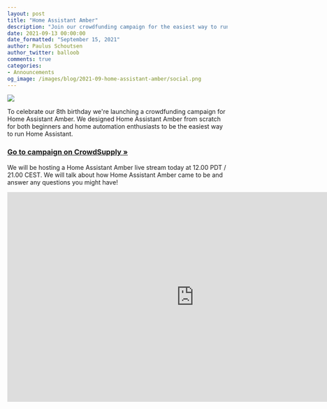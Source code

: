 ```yaml
---
layout: post
title: "Home Assistant Amber"
description: "Join our crowdfunding campaign for the easiest way to run Home Assistant."
date: 2021-09-13 00:00:00
date_formatted: "September 15, 2021"
author: Paulus Schoutsen
author_twitter: balloob
comments: true
categories:
- Announcements
og_image: /images/blog/2021-09-home-assistant-amber/social.png
---
```


<a href="https://www.crowdsupply.com/nabu-casa/home-assistant-amber"><img src='/images/blog/2021-09-home-assistant-amber/overview.png'></a>

To celebrate our 8th birthday we're launching a crowdfunding campaign for Home Assistant Amber. We designed Home Assistant Amber from scratch for both beginners and home automation enthusiasts
to be the easiest way to run Home Assistant.

<!-- markdownlint-disable-next-line MD002 -->
### [Go to campaign on CrowdSupply &raquo;](https://www.crowdsupply.com/nabu-casa/home-assistant-amber)

We will be hosting a Home Assistant Amber live stream today at 12.00 PDT / 21.00 CEST. We will talk about how Home Assistant Amber came to be and answer any questions you might have!

<div class="videoWrapper">
  <iframe width="853" height="480" src="https://www.youtube-nocookie.com/embed/KPR-shzT_VQ" frameborder="0" allow="autoplay; encrypted-media" allowfullscreen></iframe>
</div>

